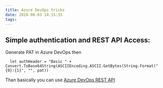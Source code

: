 ```yaml
---
title: Azure DevOps tricks
date: 2018-08-03 14:15:33
tags:
---
```


## Simple authentication and REST API Access:

Generate PAT in Azure DevOps then

```F#
  let authHeader = "Basic " + Convert.ToBase64String(ASCIIEncoding.ASCII.GetBytes(String.Format("{0}:{1}", "", pat))
```

Than basically you can use [Azure DevOps REST API](https://docs.microsoft.com/en-us/rest/api/azure/devops/?view=azure-devops-rest-5.0)